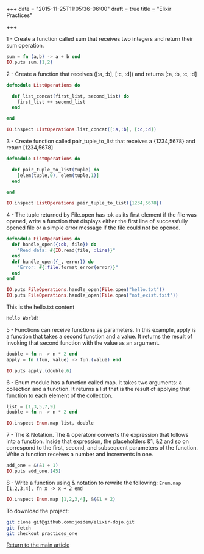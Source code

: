 +++
date = "2015-11-25T11:05:36-06:00"
draft = true
title = "Elixir Practices"

+++

1 - Create a function called sum that receives two integers and return their sum operation.

```elixir
sum = fn (a,b) -> a + b end
IO.puts sum.(1,2)
```

2 - Create a function that receives ([:a, :b], [:c, :d]) and returns [:a, :b, :c, :d]

```elixir
defmodule ListOperations do

  def list_concat(first_list, second_list) do
    first_list ++ second_list
  end

end

IO.inspect ListOperations.list_concat([:a,:b], [:c,:d])
```

3 - Create  function called pair_tuple_to_list that receives a {1234,5678} and return [1234,5678]

```elixir
defmodule ListOperations do

  def pair_tuple_to_list(tuple) do
    [elem(tuple,0), elem(tuple,1)]
  end

end

IO.inspect ListOperations.pair_tuple_to_list({1234,5678})
```

4 - The tuple returned by File.open has :ok as its first element if the file was opened, write a function that displays either the first line of successfully opened file or a simple error message if the file could not be opened.

```elixir
defmodule FileOperations do
  def handle_open({:ok, file}) do
    "Read data: #{IO.read(file, :line)}"
  end
  def handle_open({_, error}) do
    "Error: #{:file.format_error(error)}"
  end
end

IO.puts FileOperations.handle_open(File.open("hello.txt"))
IO.puts FileOperations.handle_open(File.open("not_exist.txit"))
```

This is the hello.txt content

```bash
Hello World!
```

5 - Functions can receive functions as parameters. In this example, apply is a function that takes a second function and a value. It returns the result of invoking that second function with the value as an argument.

```elixir
double = fn n -> n * 2 end
apply = fn (fun, value) -> fun.(value) end

IO.puts apply.(double,6)
```

6 - Enum module has a function called map. It takes two arguments: a collection and a function. It returns a list that is the result of applying that function to each element of the collection.

```elixir
list = [1,3,5,7,9]
double = fn n -> n * 2 end

IO.inspect Enum.map list, double
```

7 - The & Notation. The & operatonr converts the expression that follows into a function. Inside that expression, the placeholders &1, &2 and so on correspond to the first, second, and subsequent parameters of the function. Write a function receives a number and increments in one.

```elixir
add_one = &(&1 + 1)
IO.puts add_one.(45)
```

8 - Write a function using & notation to rewrite the following: `Enum.map [1,2,3,4], fn x -> x + 2 end`

```elixir
IO.inspect Enum.map [1,2,3,4], &(&1 + 2)
```

To download the project:

```bash
git clone git@github.com:josdem/elixir-dojo.git
git fetch
git checkout practices_one
```


[Return to the main article](/techtalk/elixir)
